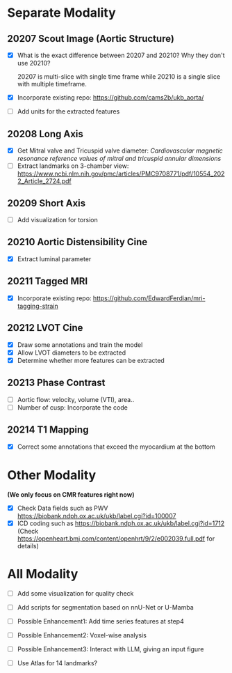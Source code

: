 # Separate Modality

## 20207 Scout Image (Aortic Structure)
- [x] What is the exact difference between 20207 and 20210? Why 
they don't use 20210?
    
    20207 is multi-slice with single time frame while 20210 is a single slice with multiple timeframe.
- [x] Incorporate existing repo: https://github.com/cams2b/ukb_aorta/
- [ ] Add units for the extracted features

## 20208 Long Axis
- [x] Get Mitral valve and Tricuspid valve diameter: *Cardiovascular magnetic resonance reference values of mitral and tricuspid annular dimensions* 
- [ ] Extract landmarks on 3-chamber view: https://www.ncbi.nlm.nih.gov/pmc/articles/PMC9708771/pdf/10554_2022_Article_2724.pdf

## 20209 Short Axis
- [ ] Add visualization for torsion

## 20210 Aortic Distensibility Cine
- [x] Extract luminal parameter

## 20211 Tagged MRI
- [x] Incorporate existing repo: https://github.com/EdwardFerdian/mri-tagging-strain

## 20212 LVOT Cine
- [x] Draw some annotations and train the model
- [x] Allow LVOT diameters to be extracted
- [x] Determine whether more features can be extracted

## 20213 Phase Contrast
- [ ] Aortic flow: velocity, volume (VTI), area..
- [ ] Number of cusp: Incorporate the code

## 20214 T1 Mapping
- [x] Correct some annotations that exceed the myocardium at the bottom

# Other Modality
**(We only focus on CMR features right now)**
- [x] Check Data fields such as PWV https://biobank.ndph.ox.ac.uk/ukb/label.cgi?id=100007
- [x] ICD coding such as https://biobank.ndph.ox.ac.uk/ukb/label.cgi?id=1712 (Check https://openheart.bmj.com/content/openhrt/9/2/e002039.full.pdf for details)

# All Modality

- [ ] Add some visualization for quality check
- [ ] Add scripts for segmentation based on nnU-Net or U-Mamba
- [ ] Possible Enhancement1: Add time series features at step4
- [ ] Possible Enhancement2: Voxel-wise analysis
- [ ] Possible Enhancement3: Interact with LLM, giving an input figure
- [ ] Use Atlas for 14 landmarks?

